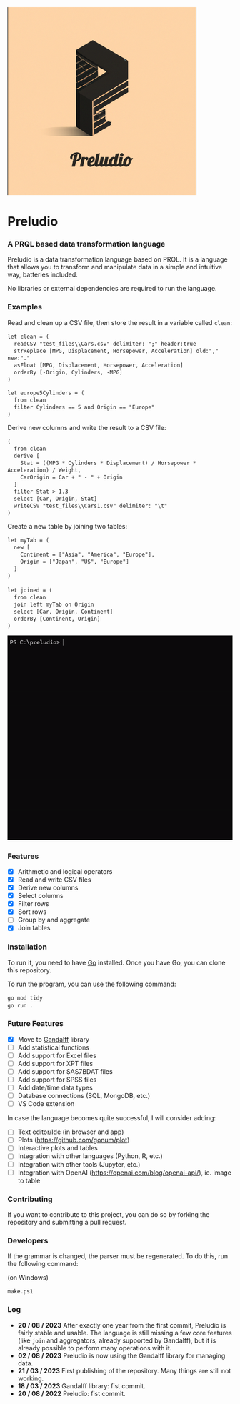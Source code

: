 ![](media/logo_med.png)

# Preludio

### A PRQL based data transformation language

Preludio is a data transformation language based on PRQL. It is a language that allows you to transform and
manipulate data in a simple and intuitive way, batteries included.

No libraries or external dependencies are required to run the language.

### Examples

Read and clean up a CSV file, then store the result in a variable called `clean`:

```
let clean = (
  readCSV "test_files\\Cars.csv" delimiter: ";" header:true
  strReplace [MPG, Displacement, Horsepower, Acceleration] old:"," new:"."
  asFloat [MPG, Displacement, Horsepower, Acceleration]
  orderBy [-Origin, Cylinders, -MPG]
)
```

```
let europe5Cylinders = (
  from clean
  filter Cylinders == 5 and Origin == "Europe"
)
```

Derive new columns and write the result to a CSV file:

```
(
  from clean
  derive [
    Stat = ((MPG * Cylinders * Displacement) / Horsepower * Acceleration) / Weight,
    CarOrigin = Car + " - " + Origin
  ]
  filter Stat > 1.3
  select [Car, Origin, Stat]
  writeCSV "test_files\\Cars1.csv" delimiter: "\t"
)

```

Create a new table by joining two tables:

```
let myTab = (
  new [
    Continent = ["Asia", "America", "Europe"],
    Origin = ["Japan", "US", "Europe"]
  ]
)

let joined = (
  from clean
  join left myTab on Origin
  select [Car, Origin, Continent]
  orderBy [Continent, Origin]
)
```

![](media/repl_example.gif)

### Features

- [x] Arithmetic and logical operators
- [x] Read and write CSV files
- [x] Derive new columns
- [x] Select columns
- [x] Filter rows
- [x] Sort rows
- [ ] Group by and aggregate
- [x] Join tables

### Installation

To run it, you need to have [Go](https://golang.org/doc/install) installed.
Once you have Go, you can clone this repository.

To run the program, you can use the following command:

```bash
go mod tidy
go run .
```

### Future Features

- [x] Move to [Gandalff](https://github.com/caerbannogwhite/preludio/tree/main/core/gandalff) library
- [ ] Add statistical functions
- [ ] Add support for Excel files
- [ ] Add support for XPT files
- [ ] Add support for SAS7BDAT files
- [ ] Add support for SPSS files
- [ ] Add date/time data types
- [ ] Database connections (SQL, MongoDB, etc.)
- [ ] VS Code extension

In case the language becomes quite successful, I will consider adding:

- [ ] Text editor/Ide (in browser and app)
- [ ] Plots (https://github.com/gonum/plot)
- [ ] Interactive plots and tables
- [ ] Integration with other languages (Python, R, etc.)
- [ ] Integration with other tools (Jupyter, etc.)
- [ ] Integration with OpenAI (https://openai.com/blog/openai-api/), ie. image to table

### Contributing

If you want to contribute to this project, you can do so by forking the repository and submitting a pull request.

### Developers

If the grammar is changed, the parser must be regenerated. To do this, run the following command:

(on Windows)

```
make.ps1
```

### Log

- **20 / 08 / 2023** After exactly one year from the first commit, Preludio is fairly stable and usable. The language is still missing a few core features (like `join` and aggregators, already supported by Gandalff), but it is already possible to perform many operations with it.
- **02 / 08 / 2023** Preludio is now using the Gandalff library for managing data.
- **21 / 03 / 2023** First publishing of the repository. Many things are still not working.
- **18 / 03 / 2023** Gandalff library: fist commit.
- **20 / 08 / 2022** Preludio: fist commit.
